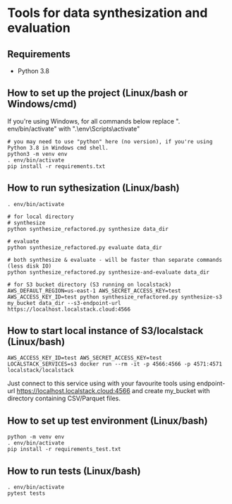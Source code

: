# Tools for data synthesization and evaluation


## Requirements

- Python 3.8

## How to set up the project (Linux/bash or Windows/cmd)

If you're using Windows, for all commands below replace ". env/bin/activate" with ".\env\Scripts\activate"

```
# you may need to use "python" here (no version), if you're using Python 3.8 in Windows cmd shell.
python3 -m venv env
. env/bin/activate
pip install -r requirements.txt

```

## How to run sythesization (Linux/bash)

```
. env/bin/activate

# for local directory
# synthesize
python synthesize_refactored.py synthesize data_dir

# evaluate
python synthesize_refactored.py evaluate data_dir

# both synthesize & evaluate - will be faster than separate commands (less disk IO)
python synthesize_refactored.py synthesize-and-evaluate data_dir

# for S3 bucket directory (S3 running on localstack)
AWS_DEFAULT_REGION=us-east-1 AWS_SECRET_ACCESS_KEY=test AWS_ACCESS_KEY_ID=test python synthesize_refactored.py synthesize-s3 my_bucket data_dir --s3-endpoint-url https://localhost.localstack.cloud:4566

```


## How to start local instance of S3/localstack (Linux/bash)

```
AWS_ACCESS_KEY_ID=test AWS_SECRET_ACCESS_KEY=test LOCALSTACK_SERVICES=s3 docker run --rm -it -p 4566:4566 -p 4571:4571 localstack/localstack

```
Just connect to this service using with your favourite tools using endpoint-url https://localhost.localstack.cloud:4566 and create my_bucket with directory containing CSV/Parquet files.


## How to set up test environment (Linux/bash)

```
python -m venv env
. env/bin/activate
pip install -r requirements_test.txt
```

## How to run tests (Linux/bash)

```
. env/bin/activate
pytest tests
```


